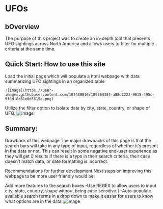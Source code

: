 # UFOs

## bOverview
The purpose of this project was to create an in-depth tool that presents UFO sightings across North America and allows users to filter for multiple criteria at the same time.

## Quick Start: How to use this site 
Load the initial page which will populate a html webpage with data summarizing UFO sightings in an organized table

	![image](https://user-images.githubusercontent.com/107438816/189554384-a88d2223-9615-495c-9f8d-8d61e0d5615a.png)


Utilize the filter option to isolate data by city, state, country, or shape of UFO.
	![image](https://user-images.githubusercontent.com/107438816/189554392-d5b0bf4e-3a3b-4ca3-99c3-0612f96d6c1d.png)

	

## Summary:
Drawback of this webpage
The major drawbacks of this page is that the search bars will take in any type of input, regardless of whether it's present in the data or not. This can result in some negative end-user experience as they will get 0 results if there is a typo in their search criteria, their case doesn’t match data, or date formatting is incorrect.

Recommendations for further development
Next steps on improving this webpage to be more user friendly would be;

Add more features to the search boxes
-Use REGEX to allow users to input city, state, country, shape without being case sensitive.]
-Auto-populate available search terms in a drop down to make it easier for users to know what options are in the data.![image](https://user-images.githubusercontent.com/107438816/189554365-c51dc56c-bf10-4e94-9d8a-999789f4cd39.png)
